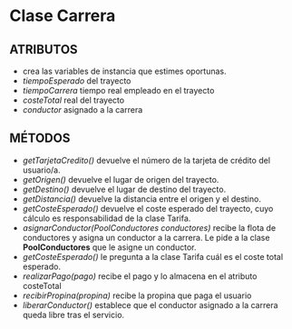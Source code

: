 # Clase Carrera
## ATRIBUTOS
- crea las variables de instancia que estimes oportunas.
- *tiempoEsperado* del trayecto
- *tiempoCarrera* tiempo real empleado en el trayecto
- *costeTotal* real del trayecto
- *conductor* asignado a la carrera
## MÉTODOS
- *getTarjetaCredito()* devuelve el número de la tarjeta de crédito del usuario/a.
- *getOrigen()* devuelve el lugar de origen del trayecto.
- *getDestino()* devuelve el lugar de destino del trayecto.
- *getDistancia()* devuelve la distancia entre el origen y el destino.
- *getCosteEsperado()* devuelve el coste esperado del trayecto, cuyo cálculo es responsabilidad de la clase Tarifa.
- *asignarConductor(PoolConductores conductores)* recibe la flota de conductores y asigna un conductor a la carrera. Le pide a la clase **PoolConductores** que le asigne un conductor.
- *getCosteEsperado()* le pregunta a la clase Tarifa cuál es el coste total esperado.
- *realizarPago(pago)* recibe el pago y lo almacena en el atributo costeTotal
- *recibirPropina(propina)* recibe la propina que paga el usuario
- *liberarConductor()* establece que el conductor asignado a la carrera queda libre tras el servicio.
